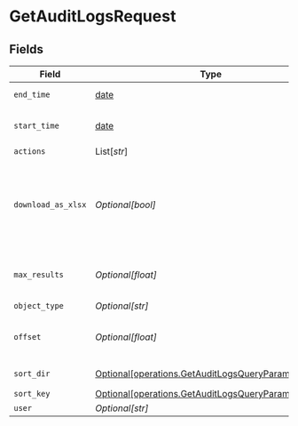 # GetAuditLogsRequest


## Fields

| Field                                                                                                          | Type                                                                                                           | Required                                                                                                       | Description                                                                                                    |
| -------------------------------------------------------------------------------------------------------------- | -------------------------------------------------------------------------------------------------------------- | -------------------------------------------------------------------------------------------------------------- | -------------------------------------------------------------------------------------------------------------- |
| `end_time`                                                                                                     | [date](https://docs.python.org/3/library/datetime.html#date-objects)                                           | :heavy_check_mark:                                                                                             | End date of the query                                                                                          |
| `start_time`                                                                                                   | [date](https://docs.python.org/3/library/datetime.html#date-objects)                                           | :heavy_check_mark:                                                                                             | Start date of the query                                                                                        |
| `actions`                                                                                                      | List[*str*]                                                                                                    | :heavy_minus_sign:                                                                                             | Actions                                                                                                        |
| `download_as_xlsx`                                                                                             | *Optional[bool]*                                                                                               | :heavy_minus_sign:                                                                                             | When true, the API will return an xlsx file, and pagination will be ignored                                    |
| `max_results`                                                                                                  | *Optional[float]*                                                                                              | :heavy_minus_sign:                                                                                             | The number of entries to return (pagination)                                                                   |
| `object_type`                                                                                                  | *Optional[str]*                                                                                                | :heavy_minus_sign:                                                                                             | Object Type                                                                                                    |
| `offset`                                                                                                       | *Optional[float]*                                                                                              | :heavy_minus_sign:                                                                                             | Return entries from this offset (pagination)                                                                   |
| `sort_dir`                                                                                                     | [Optional[operations.GetAuditLogsQueryParamSortDir]](../../models/operations/getauditlogsqueryparamsortdir.md) | :heavy_minus_sign:                                                                                             | sorting direction                                                                                              |
| `sort_key`                                                                                                     | [Optional[operations.GetAuditLogsQueryParamSortKey]](../../models/operations/getauditlogsqueryparamsortkey.md) | :heavy_minus_sign:                                                                                             | sort key                                                                                                       |
| `user`                                                                                                         | *Optional[str]*                                                                                                | :heavy_minus_sign:                                                                                             | User name                                                                                                      |